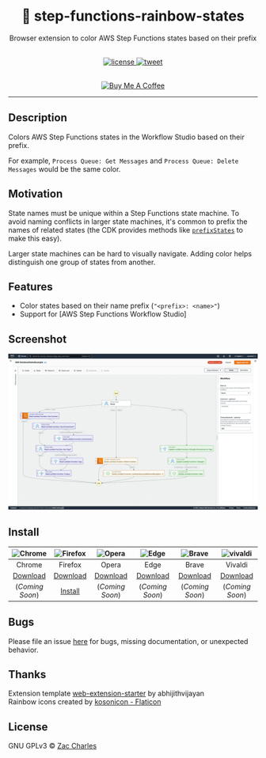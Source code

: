 <h1 align="center">🌈 step-functions-rainbow-states</h1>
<p align="center">Browser extension to color AWS Step Functions states based on their prefix</p>
<br>
<div align="center">
  <a href="https://github.com/zaccharles/step-functions-rainbow-states/blob/master/LICENSE" target="_blank" rel="noreferrer">
    <img src="https://img.shields.io/github/license/zaccharles/step-functions-rainbow-states.svg" alt="license" />
  </a>
  <a href="https://twitter.com/intent/tweet?text=Check%20out%20%F0%9F%8C%88%20Rainbow%20States!%20by%20%40zaccharles%0A%0ABrowser%20extension%20to%20color%20AWS%20Step%20Functions%20states%20based%20on%20their%20prefix.%0A%0A%23serverless%20%23aws%20%23stepfunctions" target="_blank" rel="noreferrer">
     <img src="https://img.shields.io/twitter/url/http/shields.io.svg?style=social" alt="tweet" />
  </a> 
</div>
<br>

<p align="center">
  <a
    href="https://www.buymeacoffee.com/zaccharles"
    target="_blank"
    rel="noreferrer"
  >
    <img
      src="https://cdn.buymeacoffee.com/buttons/v2/default-yellow.png"
      alt="Buy Me A Coffee"
      height=50
    />
  </a>
</p>

<hr />

## Description

Colors AWS Step Functions states in the Workflow Studio based on their prefix.  

For example, `Process Queue: Get Messages` and `Process Queue: Delete Messages` would be the same color.

## Motivation
State names must be unique within a Step Functions state machine. To avoid naming conflicts in larger state machines, it's common to prefix the names of related states (the CDK provides methods like [`prefixStates`](https://docs.aws.amazon.com/cdk/api/v1/docs/@aws-cdk_aws-stepfunctions.StateMachineFragment.html#prefixwbrstatesprefix) to make this easy).  

Larger state machines can be hard to visually navigate. Adding color helps distinguish one group of states from another.

## Features

 * Color states based on their name prefix (`"<prefix>: <name>"`)
 * Support for [AWS Step Functions Workflow Studio]

## Screenshot
![Screenshot](./screenshot-medium.png)

## Install

| ![Chrome](https://cdnjs.cloudflare.com/ajax/libs/browser-logos/72.0.0/chrome/chrome_48x48.png)              | ![Firefox](https://cdnjs.cloudflare.com/ajax/libs/browser-logos/72.0.0/firefox/firefox_48x48.png)            | ![Opera](https://cdnjs.cloudflare.com/ajax/libs/browser-logos/72.0.0/opera/opera_48x48.png)                 | ![Edge](https://cdnjs.cloudflare.com/ajax/libs/browser-logos/72.0.0/edge/edge_48x48.png)                    | ![Brave](https://cdnjs.cloudflare.com/ajax/libs/browser-logos/72.0.0/brave/brave_48x48.png)                 | ![vivaldi](https://cdnjs.cloudflare.com/ajax/libs/browser-logos/72.0.0/vivaldi/vivaldi_48x48.png)           |
|:-----------------------------------------------------------------------------------------------------------:|:------------------------------------------------------------------------------------------------------------:|:-----------------------------------------------------------------------------------------------------------:|:-----------------------------------------------------------------------------------------------------------:|:-----------------------------------------------------------------------------------------------------------:|:-----------------------------------------------------------------------------------------------------------:|
| Chrome                                                                                                      | Firefox                                                                                                      | Opera                                                                                                       | Edge                                                                                                        | Brave                                                                                                       | Vivaldi                                                                                                     |
| [Download](https://github.com/zaccharles/step-functions-rainbow-states/releases/download/v0.0.2/chrome.zip) | [Download](https://github.com/zaccharles/step-functions-rainbow-states/releases/download/v0.0.2/firefox.zip) | [Download](https://github.com/zaccharles/step-functions-rainbow-states/releases/download/v0.0.2/opera.zip) | [Download](https://github.com/zaccharles/step-functions-rainbow-states/releases/download/v0.0.2/chrome.zip) | [Download](https://github.com/zaccharles/step-functions-rainbow-states/releases/download/v0.0.2/chrome.zip) | [Download](https://github.com/zaccharles/step-functions-rainbow-states/releases/download/v0.0.2/chrome.zip) |
| (_Coming Soon_)                                                                            | [Install](https://addons.mozilla.org/addon/rainbow-states/)                                                                          | (_Coming Soon_)                                                                               | (_Coming Soon_)                                                                            | (_Coming Soon_)                                                                            | (_Coming Soon_)                                                                            |


## Bugs

Please file an issue [here](https://github.com/zaccharles/step-functions-rainbow-states/issues/new) for bugs, missing documentation, or unexpected behavior.

## Thanks

Extension template [web-extension-starter](https://github.com/zaccharles/step-functions-rainbow-states) by abhijithvijayan  
Rainbow icons created by [kosonicon - Flaticon](https://www.flaticon.com/free-icons/rainbow)

## License

GNU GPLv3 © [Zac Charles](https://twitter.com/zaccharles)
